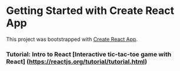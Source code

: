 # Getting Started with Create React App

This project was bootstrapped with [Create React App](https://github.com/facebook/create-react-app).

### Tutorial: Intro to React [Interactive tic-tac-toe game with React] (https://reactjs.org/tutorial/tutorial.html)
